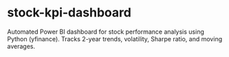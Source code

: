 # stock-kpi-dashboard
Automated Power BI dashboard for stock performance analysis using Python (yfinance). Tracks 2-year trends, volatility, Sharpe ratio, and moving averages.
